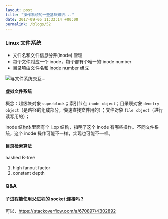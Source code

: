 ```yaml
---
layout: post
title: "操作系统的一些基础知识..."
date: 2017-09-05 11:33:14 +00:00
permalink: /blogs/52
---
```

### Linux 文件系统

- 文件名和文件信息分开(inode) 管理
- 每个文件对应一个 inode，每个都有个唯一的 inode number
- 目录项由文件名和 inode number 组成

![与文件系统交互...](http://om9m4m0nt.bkt.gdipper.com/semo_imgs/0eb742f4925011e7a643deb5e997eb50.jpeg)

#### 虚拟文件系统

概念：超级块对象 `superblock`；索引节点 `inode object`；目录项对象 `denetry object`（是路径的组成部分，快速查找文件用的）；文件对象 `file object`（进行读写用的）；

inode 结构体里面有个 i_op 结构，指明了这个 inode 有哪些操作。不同文件系统，这个 inode 操作可能不一样，实现也可能不一样。

#### 目录检索算法
hashed B-tree

1. high fanout factor
2. constant depth


### Q&A
#### 子进程能使用父进程的 socket 连接吗？
可以，<https://stackoverflow.com/a/670897/4302892>